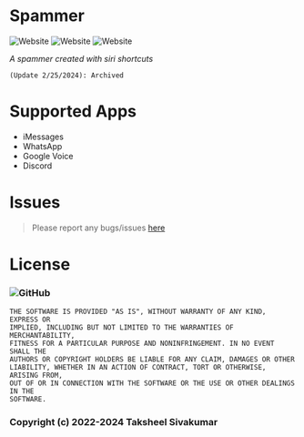 # Spammer
![Website](https://img.shields.io/website?down_message=Dad%20Joke&style=for-the-badge&up_message=Dad%20Joke&url=https%3A%2F%2Ficanhazdadjoke.com)
![Website](https://img.shields.io/website?down_message=Dog%20Facts&style=for-the-badge&up_message=Dog%20Facts&url=https%3A%2F%2Fdog-api.kinduff.com%2F)
![Website](https://img.shields.io/website?down_message=Insult&style=for-the-badge&up_message=Insult&url=https%3A%2F%2Fevilinsult.com%2Fgenerate_insult.php%3Flang%3Den%26type%3Djson)

*A spammer created with siri shortcuts*

```
(Update 2/25/2024): Archived
```

# Supported Apps
- iMessages
- WhatsApp
- Google Voice
- Discord

# Issues
> Please report any bugs/issues [here](https://github.com/taksheels/Spammer/issues/new)

# License
### ![GitHub](https://img.shields.io/github/license/taksheels/Spammer?style=for-the-badge)
```
THE SOFTWARE IS PROVIDED "AS IS", WITHOUT WARRANTY OF ANY KIND, EXPRESS OR
IMPLIED, INCLUDING BUT NOT LIMITED TO THE WARRANTIES OF MERCHANTABILITY,
FITNESS FOR A PARTICULAR PURPOSE AND NONINFRINGEMENT. IN NO EVENT SHALL THE
AUTHORS OR COPYRIGHT HOLDERS BE LIABLE FOR ANY CLAIM, DAMAGES OR OTHER
LIABILITY, WHETHER IN AN ACTION OF CONTRACT, TORT OR OTHERWISE, ARISING FROM,
OUT OF OR IN CONNECTION WITH THE SOFTWARE OR THE USE OR OTHER DEALINGS IN THE
SOFTWARE.
```
### Copyright (c) 2022-2024 Taksheel Sivakumar
